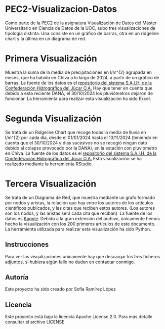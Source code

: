 # PEC2-Visualizacion-Datos
Como parte de la PEC2 de la asignatura Visualización de Datos del Máster Universitario en Ciencia de Datos de la UOC, subo tres visualizaciones de tipología distinta. Una consiste en un gráfico de barras, otra en un ridgeline chart y la última en un diagrama de red.

# Primera Visualización
Muestra la suma de la media de precipitaciones en l/m^{2} agrupada en meses, que ha habido en Chiva a lo largo de 2024, a partir de un gráfico de barras. La fuente de los datos es el [repositorio del sistema S.A.I.H. de la Confederación Hidrográfica del Júcar O.A.](https://saih.chj.es/chj/saih/glayer?t=p) Hay que tener en cuenta que debido a esta reciente DANA, el 30/10/2024 los pluviómetros dejaron de funcionar. 
La herramienta para realizar esta visualización ha sido Excel.

# Segunda Visualización
Se trata de un Ridgeline Chart que recoge todas la media de lluvia en l/m^{2} por cada día, desde el 01/01/2024 hasta el 13/11/2024 (teniendo en cuenta que el 30/10/2024 y días sucesivos no se recogió ningún dato debido al colapso provocado por la DANA), en la estación con pluviómetro en Chiva. La fuente de los datos es el [repositorio del sistema S.A.I.H. de la Confederación Hidrográfica del Júcar O.A.](https://saih.chj.es/chj/saih/glayer?t=p)
Esta visualización se ha realizado mediante la herramienta RStudio.

# Tercera Visualización
Se trata de un Diagrama de Red, que muestra mediante un grafo formado por nodos y aristas, la relación que hay entre los autores de los artículos científicos publicados, y las citas que reciben estos autores. (Los autores son los nodos, y las aristas será cada cita que reciban). La fuente de los datos es [Kaggle](https://www.kaggle.com/datasets/mathurinache/citation-network-dataset?resource=download). Debido a la gran extensión del archivo, únicamente hemos hecho la visualización con los 200 primeros artículos de este documento. La herramienta utilizada para realizar esta visualización ha sido Python.

## Instrucciones
Para ver las visualizaciones únicamente hay que descargar los tres ficheros adjuntos, si hubiera algún fallo no duden en contactar conmigo.

## Autoría
Este proyecto ha sido creado por Sofía Ramírez López

## Licencia
Este proyecto está bajo la licencia Apache License 2.0. Para más detalle consultar el archivo LICENSE
